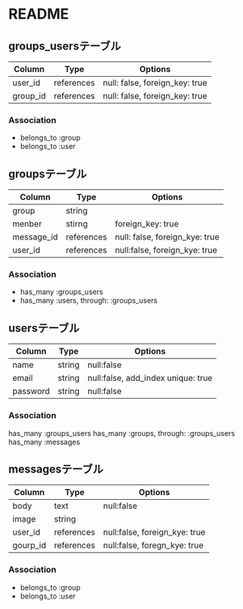 # README

## groups_usersテーブル

|Column|Type|Options|
|------|----|-------|
|user_id|references|null: false, foreign_key: true|
|group_id|references|null: false, foreign_key: true|

### Association
- belongs_to :group
- belongs_to :user


## groupsテーブル

|Column|Type|Options|
|------|----|-------|
|group|string||
|menber|stirng|foreign_key: true|
|message_id|references|null: false, foreign_kye: true|
|user_id|references|null:false, foreign_kye: true|

### Association
- has_many :groups_users
- has_many :users, through: :groups_users


## usersテーブル

|Column|Type|Options|
|------|----|-------|
|name|string|null:false|
|email|string|null:false, add_index unique: true|
|password|string|null:false|

### Association
has_many :groups_users
has_many :groups, through: :groups_users
has_many :messages



## messagesテーブル

|Column|Type|Options|
|------|----|-------|
|body|text|null:false|
|image|string||
|user_id|references|null:false, foreign_kye: true|
|gourp_id|references|null:false, foregn_kye: true|

### Association
- belongs_to :group
- belongs_to :user